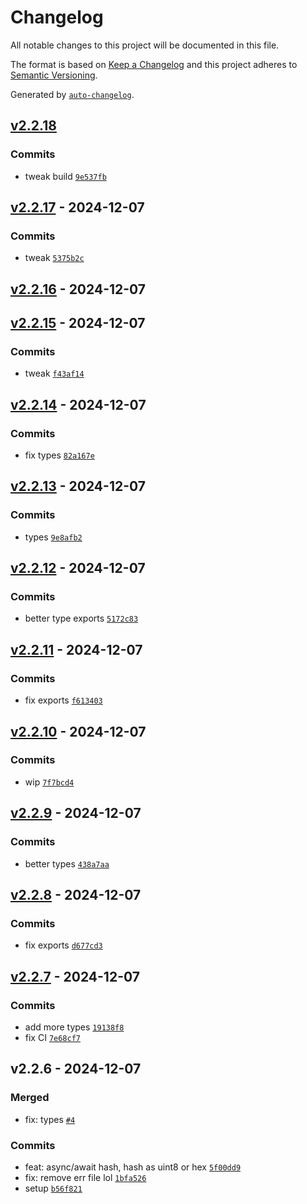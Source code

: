 # Changelog

All notable changes to this project will be documented in this file.

The format is based on [Keep a Changelog](https://keepachangelog.com/en/1.0.0/)
and this project adheres to [Semantic Versioning](https://semver.org/spec/v2.0.0.html).

Generated by [`auto-changelog`](https://github.com/CookPete/auto-changelog).

## [v2.2.18](https://github.com/substrate-system/uint8-util/compare/v2.2.17...v2.2.18)

### Commits

- tweak build [`9e537fb`](https://github.com/substrate-system/uint8-util/commit/9e537fb58ef8544187b2e27c66e0219401bb36d4)

## [v2.2.17](https://github.com/substrate-system/uint8-util/compare/v2.2.16...v2.2.17) - 2024-12-07

### Commits

- tweak [`5375b2c`](https://github.com/substrate-system/uint8-util/commit/5375b2c8eddbf5e79bd76a058d3cf7374dad8573)

## [v2.2.16](https://github.com/substrate-system/uint8-util/compare/v2.2.15...v2.2.16) - 2024-12-07

## [v2.2.15](https://github.com/substrate-system/uint8-util/compare/v2.2.14...v2.2.15) - 2024-12-07

### Commits

- tweak [`f43af14`](https://github.com/substrate-system/uint8-util/commit/f43af14ac1d15e85e1c0e08234db3ec7911b24e0)

## [v2.2.14](https://github.com/substrate-system/uint8-util/compare/v2.2.13...v2.2.14) - 2024-12-07

### Commits

- fix types [`82a167e`](https://github.com/substrate-system/uint8-util/commit/82a167e3d566ac4be91f16d48354071671125f01)

## [v2.2.13](https://github.com/substrate-system/uint8-util/compare/v2.2.12...v2.2.13) - 2024-12-07

### Commits

- types [`9e8afb2`](https://github.com/substrate-system/uint8-util/commit/9e8afb2919f07b09b25d3394c714448f61b4a48a)

## [v2.2.12](https://github.com/substrate-system/uint8-util/compare/v2.2.11...v2.2.12) - 2024-12-07

### Commits

- better type exports [`5172c83`](https://github.com/substrate-system/uint8-util/commit/5172c83c5155679dfbadb18c2f2ce6a99288981e)

## [v2.2.11](https://github.com/substrate-system/uint8-util/compare/v2.2.10...v2.2.11) - 2024-12-07

### Commits

- fix exports [`f613403`](https://github.com/substrate-system/uint8-util/commit/f6134034fdd796e37c841ff41a1a4a426367d4b1)

## [v2.2.10](https://github.com/substrate-system/uint8-util/compare/v2.2.9...v2.2.10) - 2024-12-07

### Commits

- wip [`7f7bcd4`](https://github.com/substrate-system/uint8-util/commit/7f7bcd4c9dd6cf47bf40cdc6d4d4cca46b85cc3c)

## [v2.2.9](https://github.com/substrate-system/uint8-util/compare/v2.2.8...v2.2.9) - 2024-12-07

### Commits

- better types [`438a7aa`](https://github.com/substrate-system/uint8-util/commit/438a7aa9b7563c84248d36e0c96f548514dbe398)

## [v2.2.8](https://github.com/substrate-system/uint8-util/compare/v2.2.7...v2.2.8) - 2024-12-07

### Commits

- fix exports [`d677cd3`](https://github.com/substrate-system/uint8-util/commit/d677cd3ae2393adbd7d41f4aeb6932b0de10fea9)

## [v2.2.7](https://github.com/substrate-system/uint8-util/compare/v2.2.6...v2.2.7) - 2024-12-07

### Commits

- add more types [`19138f8`](https://github.com/substrate-system/uint8-util/commit/19138f88c9c9be626c044c11efe427c2d5c2455b)
- fix CI [`7e68cf7`](https://github.com/substrate-system/uint8-util/commit/7e68cf77a204ed382657ce872c95a6e9f0174975)

## v2.2.6 - 2024-12-07

### Merged

- fix: types [`#4`](https://github.com/substrate-system/uint8-util/pull/4)

### Commits

- feat: async/await hash, hash as uint8 or hex [`5f00dd9`](https://github.com/substrate-system/uint8-util/commit/5f00dd941cfdc66a3bee5953b21cf8da59f87dcd)
- fix: remove err file lol [`1bfa526`](https://github.com/substrate-system/uint8-util/commit/1bfa526de96eeca6c04002d3dc57c5c0eb1d0b76)
- setup [`b56f821`](https://github.com/substrate-system/uint8-util/commit/b56f8219e8149d184f03c4d916b6fdb8876379b6)
